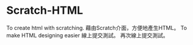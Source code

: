 # Scratch-HTML
To create html with scratching.
藉由Scratch介面，方便地產生HTML。
To make HTML designing easier
線上提交測試。
再次線上提交測試。

